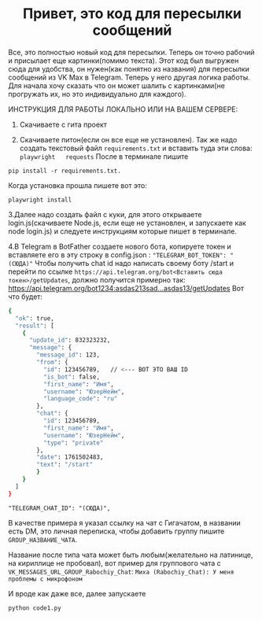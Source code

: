 <h1 align="center">Привет, это код для пересылки сообщений</h1>
Все, это полностью новый код для пересылки. Теперь он точно рабочий и присылает еще картинки(помимо текста).
Этот код был выгружен сюда для удобства, он нужен(как понятно из названия) для пересылки сообщений из VK Max в Telegram. Теперь у него другая логика работы.
Для начала хочу сказать что он может шалить с картинками(не прогружать их, но это индивидуально для каждого).

ИНСТРУКЦИЯ ДЛЯ РАБОТЫ ЛОКАЛЬНО ИЛИ НА ВАШЕМ СЕРВЕРЕ:
1. Скачиваете с гита проект
   
2. Скачиваете питон(если он все еще не установлен). Так же надо создать текстовый файл `requirements.txt` и вставить туда эти слова:
`
   playwright	requests
`
После в терминале пишите

```pip install -r requirements.txt.```

Когда установка прошла пишете вот это:  

```
playwright install
```

3.Далее надо создать файл с куки, для этого открываете login.js(скачиваете Node.js, если еще не установлен, и запускаете как node login.js) и следуете инструкциям которые пишет в терминале.

4.В Telegram в BotFather создаете нового бота, копируете токен и вставляете его в эту строку в config.json :
`
"TELEGRAM_BOT_TOKEN": "(СЮДА)"
`
Чтобы получить chat id надо написать своему боту /start и перейти по ссылке `https://api.telegram.org/bot<Вставить сюда токен>/getUpdates`, должно получится примерно так: https://api.telegram.org/bot1234:asdas213sad...asdas13/getUpdates
Вот что будет:
```bash
{
  "ok": true,
  "result": [
    {
      "update_id": 832323232,
      "message": {
        "message_id": 123,
        "from": {
          "id": 123456789,   // <--- ВОТ ЭТО ВАШ ID
          "is_bot": false,
          "first_name": "Имя",
          "username": "ЮзерНейм",
          "language_code": "ru"
        },
        "chat": {
          "id": 123456789,
          "first_name": "Имя",
          "username": "ЮзерНейм",
          "type": "private"
        },
        "date": 1761502483,
        "text": "/start"
        }
    }
  ]
}
```

`"TELEGRAM_CHAT_ID": "(СЮДА)",`

В качестве примера я указал ссылку на чат с Гигачатом, в названии есть DM, это личная переписка, чтобы добавить группу пишите `GROUP_НАЗВАНИЕ_ЧАТА`.

Название после типа чата может быть любым(желательно на латинице, на кириллице не пробовал), вот пример для группового чата c `VK_MESSAGES_URL_GROUP_Rabochiy_Chat`:
`
Миха (Rabochiy_Chat):
У меня проблемы с микрофоном
`

И вроде как даже все, далее запускаете
```Python
python code1.py
```
